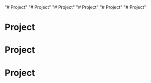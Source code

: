 "# Project" 
"# Project" 
"# Project" 
"# Project" 
"# Project" 
"# Project" 
# Project
# Project
# Project
